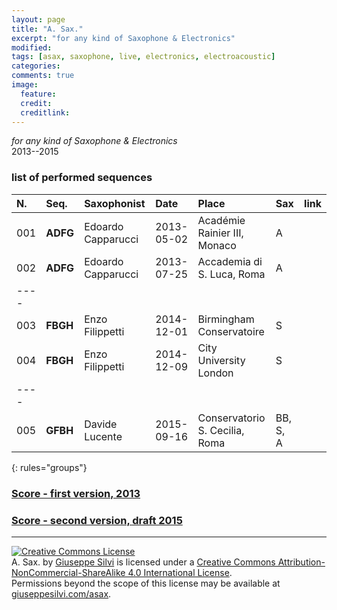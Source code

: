 ```yaml
---
layout: page
title: "A. Sax."
excerpt: "for any kind of Saxophone & Electronics"
modified: 
tags: [asax, saxophone, live, electronics, electroacoustic]
categories: 
comments: true
image:
  feature: 
  credit: 
  creditlink: 
---
```


*for any kind of Saxophone & Electronics*    
2013--2015

### list of performed sequences

| N.  | Seq.     | Saxophonist                | Date       | Place                          | Sax      | link |
|:----|:---------|:---------------------------|:-----------|:-------------------------------|:---------|:-----|
| 001 | **ADFG** | Edoardo Capparucci         | 2013-05-02 | Académie Rainier III,  Monaco  | A        |      |
| 002 | **ADFG** | Edoardo Capparucci         | 2013-07-25 | Accademia di S. Luca, Roma     | A        | <a href="https://soundcloud.com/giuseppe-silvi/a-sax-palazzo-carpegna-roma" target="_blank" title="Jump to SoundCloud"><i class="fa fa-link"></i> |
|----
| 003 | **FBGH** | Enzo Filippetti            | 2014-12-01 | Birmingham Conservatoire       | S        |      |
| 004 | **FBGH** | Enzo Filippetti            | 2014-12-09 | City University London         | S        |      |
|----
| 005 | **GFBH** | Davide Lucente             | 2015-09-16 | Conservatorio S. Cecilia, Roma | BB, S, A | <a href="https://www.youtube.com/embed/LA9oJingdc8" target="_blank" title="Jump to YouTube"><i class="fa fa-link"></i> |
{: rules="groups"}

[sc01]: https://soundcloud.com/giuseppe-silvi/a-sax-palazzo-carpegna-roma "SoundCloud link"
[yt01]: https://www.youtube.com/embed/LA9oJingdc8  "YouTube link"
[score2013]: https://www.academia.edu/4637680/A._SAX._saxophone_and_electronics_-_SCORE_2013 "Academia - Score 2013"

<h3 class="link-post"><a href="https://www.academia.edu/4637680/A._SAX._saxophone_and_electronics_-_SCORE_2013" target="_blank" title="Score - first version, 2013">Score - first version, 2013</a><a href="https://www.academia.edu/4637680/A._SAX._saxophone_and_electronics_-_SCORE_2013" target="_blank" title="Score - first version, 2013"><i class="fa fa-link"></i></a></h3>

<h3 class="link-post"><a href="https://www.academia.edu/s/54c4ecd0c4?source=link" target="_blank" title="Score - second version, draft 2015">Score - second version, draft 2015</a><a href="https://www.academia.edu/s/54c4ecd0c4?source=link" target="_blank" title="Score - second version, draft 2015"><i class="fa fa-link"></i></a></h3>

---

<a rel="license" href="http://creativecommons.org/licenses/by-nc-sa/4.0/"><img alt="Creative Commons License" style="border-width:0" src="https://i.creativecommons.org/l/by-nc-sa/4.0/80x15.png" /></a><br /><span xmlns:dct="http://purl.org/dc/terms/" property="dct:title">A. Sax.</span> by <a xmlns:cc="http://creativecommons.org/ns#" href="giuseppesilvi.com/asax" property="cc:attributionName" rel="cc:attributionURL">Giuseppe Silvi</a> is licensed under a <a rel="license" href="http://creativecommons.org/licenses/by-nc-sa/4.0/">Creative Commons Attribution-NonCommercial-ShareAlike 4.0 International License</a>.<br />Permissions beyond the scope of this license may be available at <a xmlns:cc="http://creativecommons.org/ns#" href="giuseppesilvi.com/asax" rel="cc:morePermissions">giuseppesilvi.com/asax</a>.